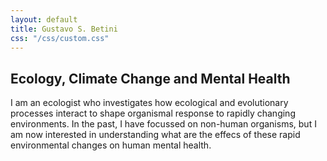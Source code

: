 ```yaml
---
layout: default
title: Gustavo S. Betini
css: "/css/custom.css"
---
```


<div class="container font-16">
  <h2>Ecology, Climate Change and Mental Health</h2>
  <p>I am an ecologist who investigates how ecological and evolutionary processes interact to shape organismal response to rapidly changing environments. In the past, I have focussed on non-human organisms, but I am now interested in understanding what are the effecs of these rapid environmental changes on human mental health.
</div>
